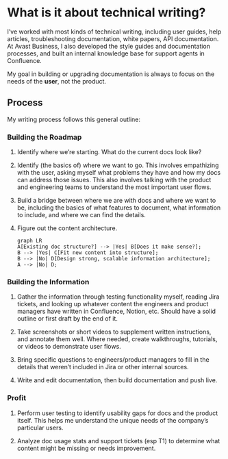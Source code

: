 # What is it about technical writing?

I’ve worked with most kinds of technical writing, including user guides, help articles, troubleshooting documentation, white papers, API documentation. At Avast Business, I also developed the style guides and documentation processes, and built an internal knowledge base for support agents in Confluence.

My goal in building or upgrading documentation is always to focus on the needs of the **user**, not the product.

## Process

My writing process follows this general outline:

### Building the Roadmap

1. Identify where we’re starting. What do the current docs look like?

2. Identify (the basics of) where we want to go. This involves empathizing with the user, asking myself what problems they have and how my docs can address those issues. This also involves talking with the product and engineering teams to understand the most important user flows.

3. Build a bridge between where we are with docs and where we want to be, including the basics of what features to document, what information to include, and where we can find the details.

4. Figure out the content architecture.

    ```mermaid
    graph LR
    A[Existing doc structure?] --> |Yes| B[Does it make sense?];
    B --> |Yes| C[Fit new content into structure];
    B --> |No| D[Design strong, scalable information architecture];
    A --> |No| D;
    ```

### Building the Information

1. Gather the information through testing functionality myself, reading Jira tickets, and looking up whatever content the engineers and product managers have written in Confluence, Notion, etc. Should have a solid outline or first draft by the end of it.

2. Take screenshots or short videos to supplement written instructions, and annotate them well. Where needed, create walkthroughs, tutorials, or videos to demonstrate user flows.

3. Bring specific questions to engineers/product managers to fill in the details that weren’t included in Jira or other internal sources.

4. Write and edit documentation, then build documentation and push live.

### Profit

1. Perform user testing to identify usability gaps for docs and the product itself. This helps me understand the unique needs of the company’s particular users.

2. Analyze doc usage stats and support tickets (esp T1) to determine what content might be missing or needs improvement.
